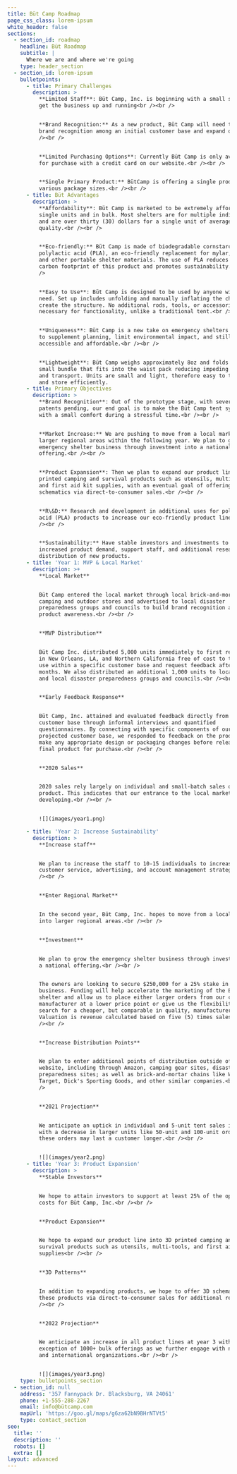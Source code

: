 ```yaml
---
title: Büt Camp Roadmap
page_css_class: lorem-ipsum
white_header: false
sections:
  - section_id: roadmap
    headline: Büt Roadmap
    subtitle: |
      Where we are and where we're going
    type: header_section
  - section_id: lorem-ipsum
    bulletpoints:
      - title: Primary Challenges
        description: >
          **Limited Staff**: Büt Camp, Inc. is beginning with a small staff to
          get the business up and running<br /><br />


          **Brand Recognition:** As a new product, Büt Camp will need to build
          brand recognition among an initial customer base and expand out.<br
          /><br />


          **Limited Purchasing Options**: Currently Büt Camp is only available
          for purchase with a credit card on our website.<br /><br />


          **Single Primary Product:** BütCamp is offering a single product in
          various package sizes.<br /><br />
      - title: Büt Advantages
        description: >
          **Affordability**: Büt Camp is marketed to be extremely affordable for
          single units and in bulk. Most shelters are for multiple individuals
          and are over thirty (30) dollars for a single unit of average
          quality.<br /><br />


          **Eco-friendly:** Büt Camp is made of biodegradable cornstarch-based
          polylactic acid (PLA), an eco-friendly replacement for mylar, nylon,
          and other portable shelter materials. The use of PLA reduces the
          carbon footprint of this product and promotes sustainability.<br /><br
          />


          **Easy to Use**: Büt Camp is designed to be used by anyone with a
          need. Set up includes unfolding and manually inflating the channels to
          create the structure. No additional rods, tools, or accessories are
          necessary for functionality, unlike a traditional tent.<br /><br />


          **Uniqueness**: Büt Camp is a new take on emergency shelters designed
          to supplement planning, limit environmental impact, and still be
          accessible and affordable.<br /><br />


          **Lightweight**: Büt Camp weighs approximately 8oz and folds into a
          small bundle that fits into the waist pack reducing impeding movement
          and transport. Units are small and light, therefore easy to transport
          and store efficiently.
      - title: Primary Objectives
        description: >
          **Brand Recognition**: Out of the prototype stage, with several
          patents pending, our end goal is to make the Büt Camp tent synonymous
          with a small comfort during a stressful time.<br /><br />


          **Market Increase:** We are pushing to move from a local market into
          larger regional areas within the following year. We plan to grow the
          emergency shelter business through investment into a national
          offering.<br /><br />


          **Product Expansion**: Then we plan to expand our product line into 3D
          printed camping and survival products such as utensils, multi-tools,
          and first aid kit supplies, with an eventual goal of offering 3D
          schematics via direct-to-consumer sales.<br /><br />


          **R\&D:** Research and development in additional uses for polylactic
          acid (PLA) products to increase our eco-friendly product line.<br
          /><br />


          **Sustainability:** Have stable investors and investments to support
          increased product demand, support staff, and additional research and
          distribution of new products.
      - title: 'Year 1: MVP & Local Market'
        description: >+
          **Local Market**


          Büt Camp entered the local market through local brick-and-mortar
          camping and outdoor stores and advertised to local disaster
          preparedness groups and councils to build brand recognition and
          product awareness.<br /><br />


          **MVP Distribution**


          Büt Camp Inc. distributed 5,000 units immediately to first responders
          in New Orleans, LA, and Northern California free of cost to test the
          use within a specific customer base and request feedback after two (2)
          months. We also distributed an additional 1,000 units to local EMTs
          and local disaster preparedness groups and councils.<br /><br />


          **Early Feedback Response**


          Büt Camp, Inc. attained and evaluated feedback directly from this
          customer base through informal interviews and quantified
          questionnaires. By connecting with specific components of our
          projected customer base, we responded to feedback on the product and
          make any appropriate design or packaging changes before releasing the
          final product for purchase.<br /><br />


          **2020 Sales**


          2020 sales rely largely on individual and small-batch sales of the
          product. This indicates that our entrance to the local market is
          developing.<br /><br />


          ![](images/year1.png)

      - title: 'Year 2: Increase Sustainability'
        description: >
          **Increase staff**


          We plan to increase the staff to 10-15 individuals to increase our
          customer service, advertising, and account management strategies.<br
          /><br />


          **Enter Regional Market**


          In the second year, Büt Camp, Inc. hopes to move from a local market
          into larger regional areas.<br /><br />


          **Investment**


          We plan to grow the emergency shelter business through investment into
          a national offering.<br /><br />


          The owners are looking to secure $250,000 for a 25% stake in the
          business. Funding will help accelerate the marketing of the Büt Camp
          shelter and allow us to place either larger orders from our current
          manufacturer at a lower price point or give us the flexibility to
          search for a cheaper, but comparable in quality, manufacturer.
          Valuation is revenue calculated based on five (5) times sales.<br
          /><br />


          **Increase Distribution Points**


          We plan to enter additional points of distribution outside of our
          website, including through Amazon, camping gear sites, disaster
          preparedness sites; as well as brick-and-mortar chains like Walmart,
          Target, Dick's Sporting Goods, and other similar companies.<br /><br
          />


          **2021 Projection**


          We anticipate an uptick in individual and 5-unit tent sales in 2022
          with a decrease in larger units like 50-unit and 100-unit orders as
          these orders may last a customer longer.<br /><br />


          ![](images/year2.png)
      - title: 'Year 3: Product Expansion'
        description: >
          **Stable Investors**


          We hope to attain investors to support at least 25% of the operating
          costs for Büt Camp, Inc.<br /><br />


          **Product Expansion**


          We hope to expand our product line into 3D printed camping and
          survival products such as utensils, multi-tools, and first aid kit
          supplies<br /><br />


          **3D Patterns**


          In addition to expanding products, we hope to offer 3D schematics of
          these products via direct-to-consumer sales for additional re-use.<br
          /><br />


          **2022 Projection**


          We anticipate an increase in all product lines at year 3 with the
          exception of 1000+ bulk offerings as we further engage with national
          and international organizations.<br /><br />


          ![](images/year3.png)
    type: bulletpoints_section
  - section_id: null
    address: '357 Fannypack Dr. Blacksburg, VA 24061'
    phone: +1-555-288-2267
    email: info@bütcamp.com
    mapUrl: 'https://goo.gl/maps/g6za62bN9BHrNTVt5'
    type: contact_section
seo:
  title: ''
  description: ''
  robots: []
  extra: []
layout: advanced
---
```

